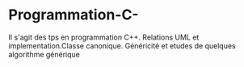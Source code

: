 # Programmation-C-
Il s'agit des tps en programmation C++. Relations UML et implementation.Classe canonique. Généricité et etudes de quelques algorithme générique 
